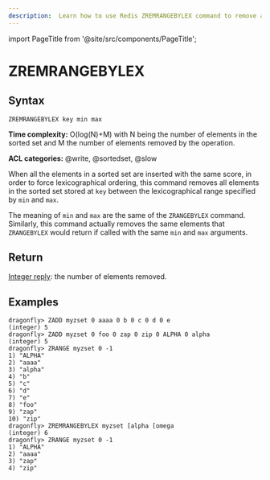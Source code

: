 ```yaml
---
description:  Learn how to use Redis ZREMRANGEBYLEX command to remove all members in a sorted set between a specified lexicographical range.
---
```


import PageTitle from '@site/src/components/PageTitle';

# ZREMRANGEBYLEX

<PageTitle title="Redis ZREMRANGEBYLEX Command (Documentation) | Dragonfly" />

## Syntax

    ZREMRANGEBYLEX key min max

**Time complexity:** O(log(N)+M) with N being the number of elements in the sorted set and M the number of elements removed by the operation.

**ACL categories:** @write, @sortedset, @slow

When all the elements in a sorted set are inserted with the same score, in order to force lexicographical ordering, this command removes all elements in the sorted set stored at `key` between the lexicographical range specified by `min` and `max`.

The meaning of `min` and `max` are the same of the `ZRANGEBYLEX` command. Similarly, this command actually removes the same elements that `ZRANGEBYLEX` would return if called with the same `min` and `max` arguments.

## Return

[Integer reply](https://redis.io/docs/reference/protocol-spec/#integers): the number of elements removed.

## Examples

```shell
dragonfly> ZADD myzset 0 aaaa 0 b 0 c 0 d 0 e
(integer) 5
dragonfly> ZADD myzset 0 foo 0 zap 0 zip 0 ALPHA 0 alpha
(integer) 5
dragonfly> ZRANGE myzset 0 -1
1) "ALPHA"
2) "aaaa"
3) "alpha"
4) "b"
5) "c"
6) "d"
7) "e"
8) "foo"
9) "zap"
10) "zip"
dragonfly> ZREMRANGEBYLEX myzset [alpha [omega
(integer) 6
dragonfly> ZRANGE myzset 0 -1
1) "ALPHA"
2) "aaaa"
3) "zap"
4) "zip"
```
